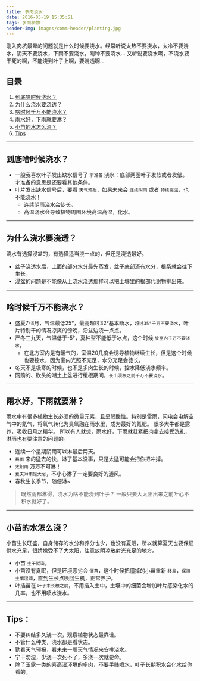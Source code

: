 ```yaml
---
title: 多肉浇水
date: 2016-05-19 15:35:51
tags: 多肉植物
header-img: images/comm-header/planting.jpg
---
```

刚入肉坑最晕的问题就是什么时候要浇水。经常听说太热不要浇水，太冷不要浇水，阴天不要浇水，下雨不要浇水，刚种不要浇水...
又听说要浇水啊，不浇水要干死的啊，不能浇到叶子上啊，要浇透啊...
<!-- more -->
## 目录
1. [到底啥时候浇水？](#到底啥时候浇水？)
2. [为什么浇水要浇透？](#为什么浇水要浇透？)
3. [啥时候千万不能浇水？](#啥时候千万不能浇水？)
4. [雨水好，下雨就要淋？](#雨水好，下雨就要淋？)
5. [小苗的水怎么浇？](#小苗的水怎么浇？)
6. [Tips](#Tips：)

* * *

## 到底啥时候浇水？

- 一般我喜欢叶子发出缺水信号了 ``才准备`` 浇水：底部两圈叶子发软或者发皱。
  才准备的意思是还要看其他条件。
- 叶片发出缺水信号后，要看 ``天气预报``，如果未来会 ``连续阴雨`` 或者 ``持续高温``，也不能浇水！
    + 连续阴雨浇水会徒长。
    + 高温浇水会导致植物周围环境高温高湿，化水。

* * *

## 为什么浇水要浇透？

浇水有选择浸盆的，有选择适当浇一点的，但还是浇透最好。
- 盆子浇透水后，上面的部分水分最先蒸发，盆子底部还有水分，根系就会往下生长。
- 浸盆的问题是不能像从上浇水浇透那样可以把土壤里的根部代谢物排出来。

* * *

## 啥时候千万不能浇水？

- 盛夏7-8月，气温最低25°，最高超过32°基本断水，``超过35°千万不要浇水``，叶片特别干的情况凉爽的傍晚，沿盆边浇一点点。
- 严冬三九天，气温低于-5°，夏种型不能低于冰点，这个时候 ``放室内千万不要浇水``。
    + 在北方室内是有暖气的，室温20几度会诱导植物继续生长，但是这个时候也要控水，因为室内光照不充足，水分充足会徒长。
- 冬天不是极寒的时候，也不是多肉生长的时候，控水降低浇水频率。
- 网购的、砍头的潮土上盆进行缓根期间，``长出须根之前千万不要浇水``。

* * *

## 雨水好，下雨就要淋？

雨水中有很多植物生长必须的微量元素，且呈弱酸性。特别是雷雨，闪电会电解空气中的氮气，将氧气转化为臭氧融在雨水里，成为最好的氮肥。
很多大牛都是露养，吸收日月之精华。
所以有人就想，雨水好，下雨就赶紧把肉拿去接受洗礼，淋雨也有要注意的问题的。
- 连续一个星期阴雨可以淋最后两天。
- ``暴雨`` 来的猛去的快，淋了基本没事，只是太猛可能会把你把冲掉。
- ``太阳雨`` 万万不可淋！
- ``夏天淋雨是大忌``，不小心淋了一定要良好的通风。
- 春秋生长季节，随便淋~

> 既然雨都淋得，浇水为啥不能浇到叶子？
> 一般只要大太阳出来之前叶心不积水就好了。

* * *

## 小苗的水怎么浇？

小苗生长旺盛，自身储存的水分和养分也少，也没有夏眠，所以就算夏天也要保证供水充足，很娇嫩受不了大太阳，注意放阴凉散射光充足的地方。
- 小苗 ``土干就浇``。
- 小苗没有夏眠，但是环境恶劣会 ``僵苗``，这个时候把僵掉的小苗重新 ``移盆``，``保持土壤湿润``，直到生长点唤回生机，正常养护。
- 叶插苗在 ``叶子未长根之前``，不用插入土中，土壤中的细菌会增加叶片感染化水的几率，也不用喷水浇水。

* * *

## Tips：

- 不要纠结多久浇一次，观察植物状态最靠谱。
- 不管什么种类，浇水都是看状态。
- 勤看天气预报，看未来一周天气情况来安排浇水。
- 宁干勿湿，少浇一次死不了，多浇一次就要命。
- 除了玉露一类的喜高湿环境的多肉，不要手贱喷水，叶子长期积水会化水给你看的。
